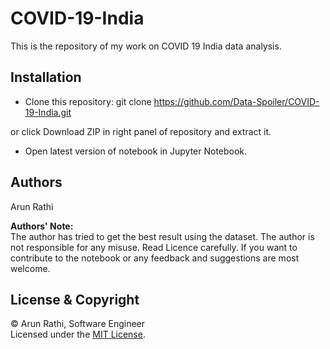 # COVID-19-India
This is the repository of my work on COVID 19 India data analysis.

## Installation
* Clone this repository:
git clone https://github.com/Data-Spoiler/COVID-19-India.git<br>

or click Download ZIP in right panel of repository and extract it.
* Open latest version of notebook in Jupyter Notebook.


## Authors
Arun Rathi

**Authors' Note:**<br>
The author has tried to get the best result using the dataset. The author is not responsible for any misuse. Read Licence carefully. If you want to contribute to the notebook or any feedback and suggestions are most welcome.

## License & Copyright

&copy;
Arun Rathi, Software Engineer<br/>
Licensed under the [MIT License](LICENSE).
